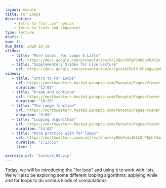 ```yaml
---
layout: module
title: For Loops
description:
    - Intro to "for..in" syntax
    - Intro to lists and sequences
type: lecture
draft: 1
num: 14
due_date: 2020-10-19
slides: 
   - title: "More Loops: For Loops & Lists"
     url: https://docs.google.com/presentation/d/1JQyC48FgPS4UqgVbIRZejWGuQelI38yICTpJawa7T80/edit?usp=sharing
   - title: "Supplementary Slides for Live Lecture"
     url: https://docs.google.com/presentation/d/1pvxr4V5eI6-FHzWgyegmPQbEha_Cw6-Xlb3DoDjudS4/edit?usp=sharing
videos:
   - title: "Intro to For Loops"
     url: https://northwestern.hosted.panopto.com/Panopto/Pages/Viewer.aspx?id=1a4ad3c3-64bc-4591-a9f8-abab013d4453
     duration: "12:01"
   - title: "break and continue"
     url: https://northwestern.hosted.panopto.com/Panopto/Pages/Viewer.aspx?id=9558a17f-7053-4ee5-a800-abab014115b7
     duration: "10:29"
   - title: "The range function"
     url: https://northwestern.hosted.panopto.com/Panopto/Pages/Viewer.aspx?id=6ab25f7e-a412-486c-b34a-abab01443675
     duration: "9:09"
   - title: "Looping algorithms"
     url: https://northwestern.hosted.panopto.com/Panopto/Pages/Viewer.aspx?id=0f842e61-e876-4cce-a6dc-abab0146eafb
     duration: "14:02"
   - title: "More practice with for loops"
     url: https://northwestern.zoom.us/rec/share/yOAkFo3s3E1LQrPByh7UaowaB5buaaa81yVPr6AInR0_kak3HLmRnGGJ8O4wk8g0?startTime=1588278440000
     duration: "1:23:55"
     live: 1

exercise_url: "lecture_08.zip"
---
```


Today, we will be introducing the "for loop" and using it to work with lists. We will also be exploring some different looping algorithms: applying while and for loops to do various kinds of computations.